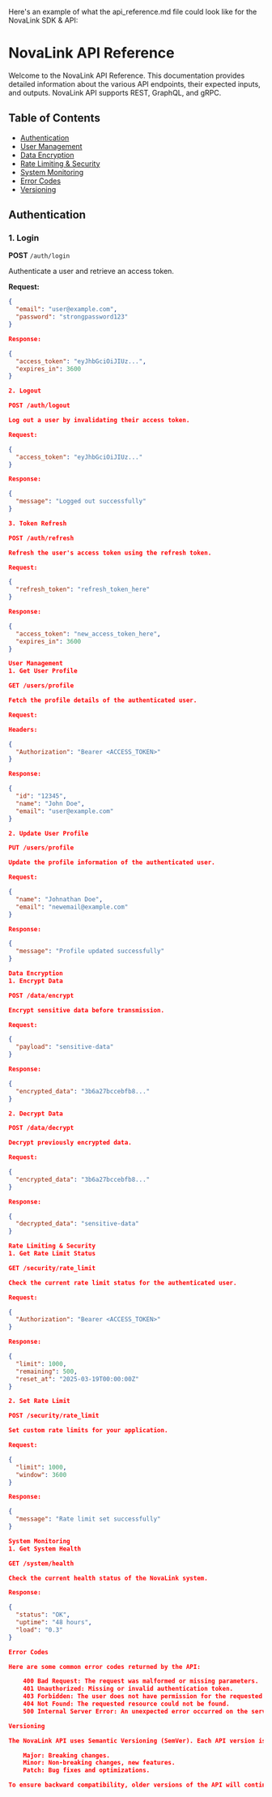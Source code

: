 Here's an example of what the api_reference.md file could look like for the NovaLink SDK & API:

# NovaLink API Reference

Welcome to the NovaLink API Reference. This documentation provides detailed information about the various API endpoints, their expected inputs, and outputs. NovaLink API supports REST, GraphQL, and gRPC.

## Table of Contents

- [Authentication](#authentication)
- [User Management](#user-management)
- [Data Encryption](#data-encryption)
- [Rate Limiting & Security](#rate-limiting-security)
- [System Monitoring](#system-monitoring)
- [Error Codes](#error-codes)
- [Versioning](#versioning)

## Authentication

### 1. **Login** 
**POST** `/auth/login`

Authenticate a user and retrieve an access token.

**Request:**

```json
{
  "email": "user@example.com",
  "password": "strongpassword123"
}

Response:

{
  "access_token": "eyJhbGciOiJIUz...",
  "expires_in": 3600
}

2. Logout

POST /auth/logout

Log out a user by invalidating their access token.

Request:

{
  "access_token": "eyJhbGciOiJIUz..."
}

Response:

{
  "message": "Logged out successfully"
}

3. Token Refresh

POST /auth/refresh

Refresh the user's access token using the refresh token.

Request:

{
  "refresh_token": "refresh_token_here"
}

Response:

{
  "access_token": "new_access_token_here",
  "expires_in": 3600
}

User Management
1. Get User Profile

GET /users/profile

Fetch the profile details of the authenticated user.

Request:

Headers:

{
  "Authorization": "Bearer <ACCESS_TOKEN>"
}

Response:

{
  "id": "12345",
  "name": "John Doe",
  "email": "user@example.com"
}

2. Update User Profile

PUT /users/profile

Update the profile information of the authenticated user.

Request:

{
  "name": "Johnathan Doe",
  "email": "newemail@example.com"
}

Response:

{
  "message": "Profile updated successfully"
}

Data Encryption
1. Encrypt Data

POST /data/encrypt

Encrypt sensitive data before transmission.

Request:

{
  "payload": "sensitive-data"
}

Response:

{
  "encrypted_data": "3b6a27bccebfb8..."
}

2. Decrypt Data

POST /data/decrypt

Decrypt previously encrypted data.

Request:

{
  "encrypted_data": "3b6a27bccebfb8..."
}

Response:

{
  "decrypted_data": "sensitive-data"
}

Rate Limiting & Security
1. Get Rate Limit Status

GET /security/rate_limit

Check the current rate limit status for the authenticated user.

Request:

{
  "Authorization": "Bearer <ACCESS_TOKEN>"
}

Response:

{
  "limit": 1000,
  "remaining": 500,
  "reset_at": "2025-03-19T00:00:00Z"
}

2. Set Rate Limit

POST /security/rate_limit

Set custom rate limits for your application.

Request:

{
  "limit": 1000,
  "window": 3600
}

Response:

{
  "message": "Rate limit set successfully"
}

System Monitoring
1. Get System Health

GET /system/health

Check the current health status of the NovaLink system.

Response:

{
  "status": "OK",
  "uptime": "48 hours",
  "load": "0.3"
}

Error Codes

Here are some common error codes returned by the API:

    400 Bad Request: The request was malformed or missing parameters.
    401 Unauthorized: Missing or invalid authentication token.
    403 Forbidden: The user does not have permission for the requested action.
    404 Not Found: The requested resource could not be found.
    500 Internal Server Error: An unexpected error occurred on the server.

Versioning

The NovaLink API uses Semantic Versioning (SemVer). Each API version is denoted as major.minor.patch:

    Major: Breaking changes.
    Minor: Non-breaking changes, new features.
    Patch: Bug fixes and optimizations.

To ensure backward compatibility, older versions of the API will continue to function even after new versions are released, but deprecated endpoints will notify users with a warning.